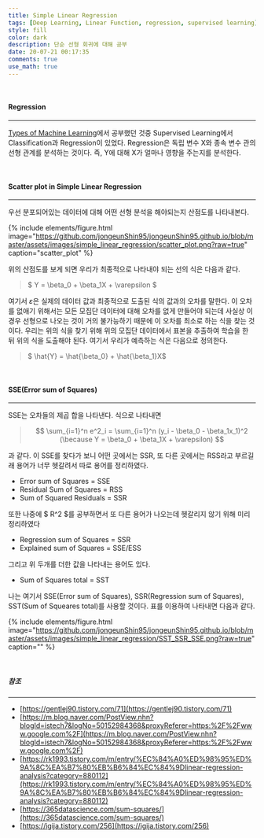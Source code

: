 ```yaml
---
title: Simple Linear Regression
tags: [Deep Learning, Linear Function, regression, supervised learning]
style: fill
color: dark
description: 단순 선형 회귀에 대해 공부
date: 20-07-21 00:17:35
comments: true
use_math: true
---
```


<br>

#### Regression

---

[Types of Machine Learning](https://jongeunshin95.github.io/blog/types-of-machine-learning)에서 공부했던 것중 Supervised Learning에서 Classification과 Regression이 있었다. Regression은 독립 변수 X와 종속 변수 관의 선형 관계를 분석하는 것이다. 즉, Y에 대해 X가 얼마나 영향을 주는지를 분석한다.

<br>

#### Scatter plot in Simple Linear Regression

---

우선 분포되어있는 데이터에 대해 어떤 선형 분석을 해야되는지 산점도를 나타내본다.

{% include elements/figure.html image="https://github.com/jongeunShin95/jongeunShin95.github.io/blob/master/assets/images/simple_linear_regression/scatter_plot.png?raw=true" caption="scatter_plot" %}

위의 산점도를 보게 되면 우리가 최종적으로 나타내야 되는 선의 식은 다음과 같다.
<br>

> $ Y = \beta_0 + \beta_1X + \varepsilon $

여기서 $\varepsilon$은 실제의 데이터 값과 최종적으로 도출된 식의 값과의 오차를 말한다. 이 오차를 없애기 위해서는 모든 모집단 데이터에 대해 오차를 없게 만들어야 되는데 사실상 이 경우 선형으로 나오는 것이 거의 불가능하기 때문에 이 오차를 최소로 하는 식을 찾는 것이다. 우리는 위의 식을 찾기 위해 위의 모집단 데이터에서 표본을 추출하여 학습을 한 뒤 위의 식을 도출해야 된다. 여기서 우리가 예측하는 식은 다음으로 정의한다.
<br>

> $ \hat{Y} = \hat{\beta_0} + \hat{\beta_1}X$

<br>

#### SSE(Error sum of Squares)

---

SSE는 오차들의 제곱 합을 나타낸다. 식으로 나타내면

> $$ \sum_{i=1}^n e^2_i = \sum_{i=1}^n (y_i - \beta_0 - \beta_1x_1)^2  (\because Y = \beta_0 + \beta_1X + \varepsilon) $$

과 같다. 이 SSE를 찾다가 보니 어떤 곳에서는 SSR, 또 다른 곳에서는 RSS라고 부르길래 용어가 너무 헷갈려서 따로 용어를 정리하였다. <br>

* Error sum of Squares = SSE
* Residual Sum of Squares = RSS
* Sum of Squared Residuals = SSR

또한 나중에 $ R^2 $를 공부하면서 또 다른 용어가 나오는데 헷갈리지 않기 위해 미리 정리하였다 <br>

* Regression sum of Squares = SSR
* Explained sum of Squares = SSE/ESS

그리고 위 두개를 더한 값을 나타내는 용어도 있다.

* Sum of Squares total = SST

나는 여기서 SSE(Error sum of Squares), SSR(Regression sum of Squares), SST(Sum of Squeares total)를 사용할 것이다. 표를 이용하여 나타내면 다음과 같다.

{% include elements/figure.html image="https://github.com/jongeunShin95/jongeunShin95.github.io/blob/master/assets/images/simple_linear_regression/SST_SSR_SSE.png?raw=true" caption="" %}

<br>

##### 참조

---

* [https://gentlej90.tistory.com/71](https://gentlej90.tistory.com/71)
* [https://m.blog.naver.com/PostView.nhn?blogId=istech7&logNo=50152984368&proxyReferer=https:%2F%2Fwww.google.com%2F](https://m.blog.naver.com/PostView.nhn?blogId=istech7&logNo=50152984368&proxyReferer=https:%2F%2Fwww.google.com%2F)
* [https://rk1993.tistory.com/m/entry/%EC%84%A0%ED%98%95%ED%9A%8C%EA%B7%80%EB%B6%84%EC%84%9Dlinear-regression-analysis?category=880112](https://rk1993.tistory.com/m/entry/%EC%84%A0%ED%98%95%ED%9A%8C%EA%B7%80%EB%B6%84%EC%84%9Dlinear-regression-analysis?category=880112)
* [https://365datascience.com/sum-squares/](https://365datascience.com/sum-squares/)
* [https://igija.tistory.com/256](https://igija.tistory.com/256)